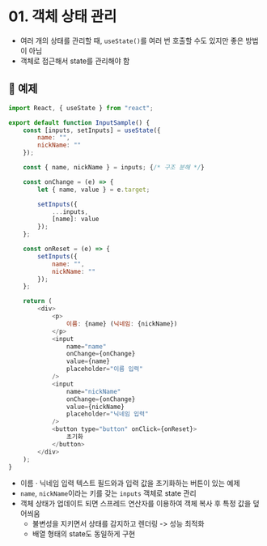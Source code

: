 # 01. 객체 상태 관리

* 여러 개의 상태를 관리할 때, `useState()`를 여러 번 호출할 수도 있지만 좋은 방법이 아님
* 객체로 접근해서 state를 관리해야 함

## 💬 예제
```javascript
import React, { useState } from "react";

export default function InputSample() {
	const [inputs, setInputs] = useState({
		name: "",
		nickName: ""
	});

	const { name, nickName } = inputs; {/* 구조 분해 */}

	const onChange = (e) => {
		let { name, value } = e.target;

		setInputs({
			...inputs,
			[name]: value
		});
	};

	const onReset = (e) => {
		setInputs({
			name: "",
			nickName: ""
		});
	};

	return (
		<div>
			<p>
				이름: {name} (닉네임: {nickName})
			</p>
			<input
				name="name"
				onChange={onChange}
				value={name}
				placeholder="이름 입력"
			/>
			<input
				name="nickName"
				onChange={onChange}
				value={nickName}
				placeholder="닉네임 입력"
			/>
			<button type="button" onClick={onReset}>
				초기화
			</button>
		</div>
	);
}
```
* 이름 · 닉네임 입력 텍스트 필드와과 입력 값을 초기화하는 버튼이 있는 예제
* `name`, `nickName`이라는 키를 갖는 `inputs` 객체로 state 관리
* 객체 상태가 업데이트 되면 스프레드 연산자를 이용하여 객체 복사 후 특정 값을 덮어씌움
	* 불변성을 지키면서 상태를 감지하고 렌더링 -> 성능 최적화
	* 배열 형태의 state도 동일하게 구현

